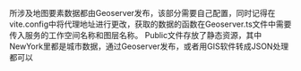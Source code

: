 所涉及地图要素数据都由Geoserver发布，该部分需要自己配置，同时记得在vite.config中将代理地址进行更改，获取的数据的函数在Geoserver.ts文件中需要传入服务的工作空间名称和图层名称。
Public文件存放了静态资源，其中NewYork里都是城市数据，通过Geoserver发布，或者用GIS软件转成JSON处理都可以
